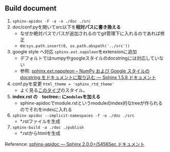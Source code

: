 ## Build document

1. `sphinx-apidoc -F -a -o ./doc ./src`
1. doc/conf.pyを開いてsrc以下を**相対パスに書き換える**  
	- なぜか絶対パスでパスが追加されるのでgit管理下に入れるのであれば修正
	- ex:`sys.path.insert(0, os.path.abspath('../src'))`
1. google style へ対応 `sphinx.ext.napoleon`をextensionに追加  
	- デフォルトではnumpyやgoogleスタイルのdocstringには対応していない
	- 参照: [sphinx.ext.napoleon – NumPy および Google スタイルの docstring をドキュメントに取り込む — Sphinx 1.5.6 ドキュメント](http://www.sphinx-doc.org/ja/stable/ext/napoleon.html)
1. conf.pyを変更 `html_theme = 'sphinx_rtd_theme'`
	- よく見る[このタイプ](https://sphinx-rtd-theme.readthedocs.io/en/latest/contributing.html)のスタイル。
1. **index.rst の　toctree:: に`modules`を加える**
	- sphinx-apidocでmodule.rstというmoduleのindex的なtreeが作られるのでそれをindexに入れる
1. `sphinx-apidoc --implicit-namespaces -f -o ./doc ./src`
	- *.rstファイルを生成
1. `sphinx-build -a ./doc ./publish`
	- *.rstからhtmlを生成

Reference: [sphinx-apidoc — Sphinx 2.0.0+/54565ec ドキュメント](https://www.sphinx-doc.org/ja/master/man/sphinx-apidoc.html)